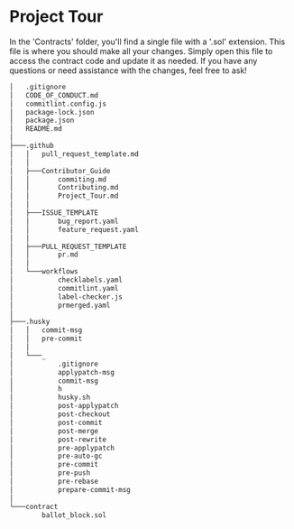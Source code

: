 # Project Tour

In the 'Contracts' folder, you'll find a single file with a '.sol' extension. This file is where you should make all your changes. Simply open this file to access the contract code and update it as needed. If you have any questions or need assistance with the changes, feel free to ask!

```bash
│   .gitignore
│   CODE_OF_CONDUCT.md
│   commitlint.config.js
│   package-lock.json
│   package.json
│   README.md
│
├───.github
│   │   pull_request_template.md
│   │
│   ├───Contributor_Guide
│   │       commiting.md
│   │       Contributing.md
│   │       Project_Tour.md
│   │
│   ├───ISSUE_TEMPLATE
│   │       bug_report.yaml
│   │       feature_request.yaml
│   │
│   ├───PULL_REQUEST_TEMPLATE
│   │       pr.md
│   │
│   └───workflows
│           checklabels.yaml
│           commitlint.yaml
│           label-checker.js
│           prmerged.yaml
│
├───.husky
│   │   commit-msg
│   │   pre-commit
│   │
│   └───_
│           .gitignore
│           applypatch-msg
│           commit-msg
│           h
│           husky.sh
│           post-applypatch
│           post-checkout
│           post-commit
│           post-merge
│           post-rewrite
│           pre-applypatch
│           pre-auto-gc
│           pre-commit
│           pre-push
│           pre-rebase
│           prepare-commit-msg
│
└───contract
        ballot_block.sol
```